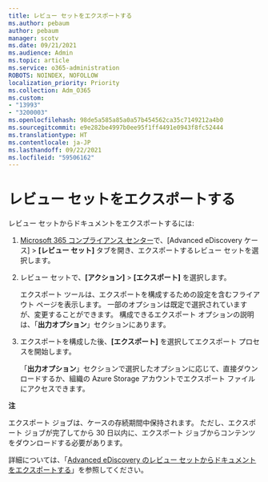 ```yaml
---
title: レビュー セットをエクスポートする
ms.author: pebaum
author: pebaum
manager: scotv
ms.date: 09/21/2021
ms.audience: Admin
ms.topic: article
ms.service: o365-administration
ROBOTS: NOINDEX, NOFOLLOW
localization_priority: Priority
ms.collection: Adm_O365
ms.custom:
- "13993"
- "3200003"
ms.openlocfilehash: 98de5a585a85a0a57b454562ca35c7149212a4b0
ms.sourcegitcommit: e9e282be4997b0ee95f1ff4491e0943f8fc52444
ms.translationtype: HT
ms.contentlocale: ja-JP
ms.lasthandoff: 09/22/2021
ms.locfileid: "59506162"
---
```

# <a name="export-review-sets"></a>レビュー セットをエクスポートする

レビュー セットからドキュメントをエクスポートするには:

1. [Microsoft 365 コンプライアンス センター](https://compliance.microsoft.com/)で、[Advanced eDiscovery ケース] > **[レビュー セット]** タブを開き、エクスポートするレビュー セットを選択します。

1. レビュー セットで、**[アクション]** > **[エクスポート]** を選択します。

    エクスポート ツールは、エクスポートを構成するための設定を含むフライアウト ページを表示します。 一部のオプションは既定で選択されていますが、変更することができます。 構成できるエクスポート オプションの説明は、「**出力オプション**」セクションにあります。

1. エクスポートを構成した後、**[エクスポート]** を選択してエクスポート プロセスを開始します。 

    「**出力オプション**」セクションで選択したオプションに応じて、直接ダウンロードするか、組織の Azure Storage アカウントでエクスポート ファイルにアクセスできます。

**注**

エクスポート ジョブは、ケースの存続期間中保持されます。 ただし、エクスポート ジョブが完了してから 30 日以内に、エクスポート ジョブからコンテンツをダウンロードする必要があります。

詳細については、「[Advanced eDiscovery のレビュー セットからドキュメントをエクスポートする](https://docs.microsoft.com/microsoft-365/compliance/export-documents-from-review-set)」を参照してください。
